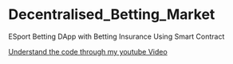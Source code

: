 # Decentralised_Betting_Market
ESport Betting DApp with Betting Insurance Using Smart Contract

[Understand the code through my youtube Video](https://youtu.be/RCxZUiLwpYw)
